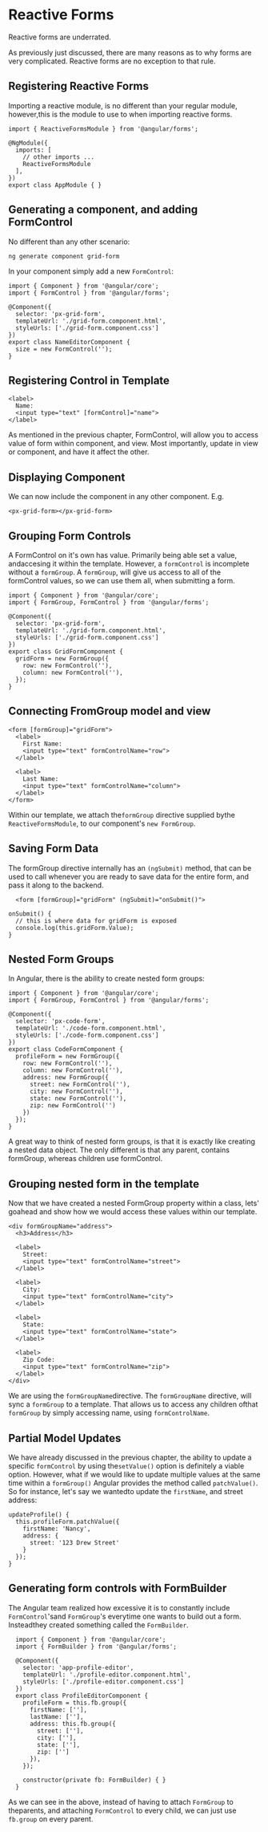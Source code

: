  Reactive Forms 
===============

Reactive forms are underrated.

As previously just discussed, there are many reasons as to why forms are
very complicated. Reactive forms are no exception to that rule.

 Registering Reactive Forms 
---------------------------

Importing a reactive module, is no different than your regular module,
however,this is the module to use to when importing reactive forms.

    import { ReactiveFormsModule } from '@angular/forms';

    @NgModule({
      imports: [
        // other imports ...
        ReactiveFormsModule
      ],
    })
    export class AppModule { }

Generating a component, and adding FormControl
----------------------------------------------

No different than any other scenario:

    ng generate component grid-form 

In your component simply add a new `FormControl`:

    import { Component } from '@angular/core';
    import { FormControl } from '@angular/forms';

    @Component({
      selector: 'px-grid-form',
      templateUrl: './grid-form.component.html',
      styleUrls: ['./grid-form.component.css']
    })
    export class NameEditorComponent {
      size = new FormControl('');
    }

Registering Control in Template
-------------------------------

    <label>
      Name:
      <input type="text" [formControl]="name">
    </label>

As mentioned in the previous chapter, FormControl, will allow you to
access value of form within component, and view. Most importantly,
update in view or component, and have it affect the other.

 Displaying Component 
---------------------

We can now include the component in any other component. E.g.

``` {caption="app.component.html"}
<px-grid-form></px-grid-form>  
```

 Grouping Form Controls 
-----------------------

A FormControl on it's own has value. Primarily being able set a value,
andaccesing it within the template. However, a `formControl` is
incomplete without a `formGroup`. A `formGroup`, will give us access to
all of the formControl values, so we can use them all, when submitting a
form.

    import { Component } from '@angular/core';
    import { FormGroup, FormControl } from '@angular/forms';
     
    @Component({
      selector: 'px-grid-form',
      templateUrl: './grid-form.component.html',
      styleUrls: ['./grid-form.component.css']
    })
    export class GridFormComponent {
      gridForm = new FormGroup({
        row: new FormControl(''),
        column: new FormControl(''),
      });
    }

 Connecting FromGroup model and view 
------------------------------------

    <form [formGroup]="gridForm">
      <label>
        First Name:
        <input type="text" formControlName="row">
      </label>

      <label>
        Last Name:
        <input type="text" formControlName="column">
      </label>
    </form>

Within our template, we attach the`formGroup` directive supplied bythe
`ReactiveFormsModule`, to our component's `new FormGroup`.

Saving Form Data
----------------

The formGroup directive internally has an `(ngSubmit)` method, that can
be used to call whenever you are ready to save data for the entire form,
and pass it along to the backend.

``` {caption="code-form.component.html"}
  <form [formGroup]="gridForm" (ngSubmit)="onSubmit()">
```

``` {caption="grid-form.component.ts"}
onSubmit() {
  // this is where data for gridForm is exposed
  console.log(this.gridForm.Value);
}
```

 Nested Form Groups 
-------------------

In Angular, there is the ability to create nested form groups:

``` {caption="px-code-form.component.ts"}
import { Component } from '@angular/core';
import { FormGroup, FormControl } from '@angular/forms';

@Component({
  selector: 'px-code-form',
  templateUrl: './code-form.component.html',
  styleUrls: ['./code-form.component.css']
})
export class CodeFormComponent {
  profileForm = new FormGroup({
    row: new FormControl(''),
    column: new FormControl(''),
    address: new FormGroup({
      street: new FormControl(''),
      city: new FormControl(''),
      state: new FormControl(''),
      zip: new FormControl('')
    })
  });
}
```

A great way to think of nested form groups, is that it is exactly like
creating a nested data object. The only different is that any parent,
contains formGroup, whereas children use formControl.

 Grouping nested form in the template 
-------------------------------------

Now that we have created a nested FormGroup property within a class,
lets' goahead and show how we would access these values within our
template.

    <div formGroupName="address">
      <h3>Address</h3>

      <label>
        Street:
        <input type="text" formControlName="street">
      </label>

      <label>
        City:
        <input type="text" formControlName="city">
      </label>
      
      <label>
        State:
        <input type="text" formControlName="state">
      </label>

      <label>
        Zip Code:
        <input type="text" formControlName="zip">
      </label>
    </div>

We are using the `formGroupName`directive. The `formGroupName`
directive, will sync a `formGroup` to a template. That allows us to
access any children ofthat `formGroup` by simply accessing name, using
`formControlName`.

 Partial Model Updates 
----------------------

We have already discussed in the previous chapter, the ability to update
a specific `formControl` by using the`setValue()` option is definitely a
viable option. However, what if we would like to update multiple values
at the same time within a `formGroup()` Angular provides the method
called `patchValue()`. So for instance, let's say we wantedto update the
`firstName`, and street address:

    updateProfile() {
      this.profileForm.patchValue({
        firstName: 'Nancy',
        address: {
          street: '123 Drew Street'
        }
      });
    }

 Generating form controls with FormBuilder 
------------------------------------------

The Angular team realized how excessive it is to constantly include
`FormControl`'sand `FormGroup`'s everytime one wants to build out a
form. Insteadthey created something called the `FormBuilder`.

      import { Component } from '@angular/core';
      import { FormBuilder } from '@angular/forms';
      
      @Component({
        selector: 'app-profile-editor',
        templateUrl: './profile-editor.component.html',
        styleUrls: ['./profile-editor.component.css']
      })
      export class ProfileEditorComponent {
        profileForm = this.fb.group({
          firstName: [''],
          lastName: [''],
          address: this.fb.group({
            street: [''],
            city: [''],
            state: [''],
            zip: ['']
          }),
        });
      
        constructor(private fb: FormBuilder) { }
      }  

As we can see in the above, instead of having to attach `FormGroup` to
theparents, and attaching `FormControl` to every child, we can just use
`fb.group` on every parent.
